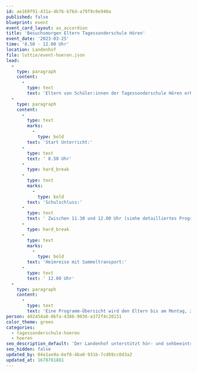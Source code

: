 ```yaml
---
id: ae169f91-431a-4b76-b76d-a79f9c0e940a
published: false
blueprint: event
event_card_layout: as_accordion
title: 'Besuchsmorgen Eltern Tagessonderschule Hören'
event_date: '2023-03-25'
time: '8.50 - 12.00 Uhr'
location: Landenhof
file: lottie/event-hoeren.json
lead:
  -
    type: paragraph
    content:
      -
        type: text
        text: 'Eltern von Schüler:innen der Tagessonderschule Hören erhalten im Rahmen eines interessanten Programmes Einblicke in den Schulalltag. '
  -
    type: paragraph
    content:
      -
        type: text
        marks:
          -
            type: bold
        text: 'Start Unterricht:'
      -
        type: text
        text: ' 8.50 Uhr'
      -
        type: hard_break
      -
        type: text
        marks:
          -
            type: bold
        text: 'Schulschluss:'
      -
        type: text
        text: ' Zwischen 11.30 und 12.00 Uhr (siehe detailliertes Programm)'
      -
        type: hard_break
      -
        type: text
        marks:
          -
            type: bold
        text: 'Heimreise mit Sammeltransport:'
      -
        type: text
        text: ' 12.00 Uhr'
  -
    type: paragraph
    content:
      -
        type: text
        text: 'Eine Programm-Übersicht wird den Eltern bis am Montag, 20. März 2023 via Klapp zugestellt.'
person: 402454a8-8bfa-4386-9036-a372f4c20151
color_theme: green
categories:
  - tagessonderschule-hoeren
  - hoeren
seo_description_default: 'Der Landenhof unterstützt hör- und sehbeeinträchtigte Kinder & Jugendliche in ihrem selbstbestimmten Leben durch Förderung ihrer Fähigkeiten & Entwicklung'
seo_hidden: false
updated_by: 04e1ae9a-6ef8-4ba0-931b-7cd69cc0d3a2
updated_at: 1678781881
---
```

